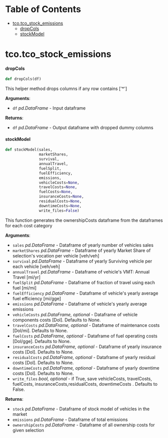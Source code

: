 # Table of Contents

* [tco.tco\_stock\_emissions](#tco.tco_stock_emissions)
  * [dropCols](#tco.tco_stock_emissions.dropCols)
  * [stockModel](#tco.tco_stock_emissions.stockModel)

<a id="tco.tco_stock_emissions"></a>

# tco.tco\_stock\_emissions

<a id="tco.tco_stock_emissions.dropCols"></a>

#### dropCols

```python
def dropCols(df)
```

This helper method drops columns if any row contains ['*']

**Arguments**:

- `df` _pd.DataFrame_ - Input dataframe
  

**Returns**:

- `df` _pd.DataFrame_ - Output dataframe with dropped dummy columns

<a id="tco.tco_stock_emissions.stockModel"></a>

#### stockModel

```python
def stockModel(sales,
               marketShares,
               survival,
               annualTravel,
               fuelSplit,
               fuelEfficiency,
               emissions,
               vehicleCosts=None,
               travelCosts=None,
               fuelCosts=None,
               insuranceCosts=None,
               residualCosts=None,
               downtimeCosts=None,
               write_files=False)
```

This function generates the ownershipCosts dataframe from the dataframes for each cost category

**Arguments**:

- `sales` _pd.DataFrame_ - Dataframe of yearly number of vehicles sales
- `marketShares` _pd.DataFrame_ - Dataframe of yearly Market Share of selection's vocation per vehicle [veh/veh]
- `survival` _pd.DataFrame_ - Dataframe of yearly Surviving vehicle per each vehicle [veh/veh]
- `annualTravel` _pd.DataFrame_ - Dataframe of vehicle's VMT: Annual Travel [mi/yr]
- `fuelSplit` _pd.DataFrame_ - Dataframe of fraction of travel using each fuel [mi/mi]
- `fuelEfficiency` _pd.DataFrame_ - Dataframe of vehicle's yearly average fuel efficiency [mi/gge]
- `emissions` _pd.DataFrame_ - Dataframe of vehicle's yearly average emissions
- `vehicleCosts` _pd.DataFrame, optional_ - Dataframe of vehicle components costs [Dol]. Defaults to None.
- `travelCosts` _pd.DataFrame, optional_ - Dataframe of maintenance costs [Dol/mi]. Defaults to None.
- `fuelCosts` _pd.DataFrame, optional_ - Dataframe of fuel operating costs [Dol/gge]. Defaults to None.
- `insuranceCosts` _pd.DataFrame, optional_ - Dataframe of yearly insurance costs [Dol]. Defaults to None.
- `residualCosts` _pd.DataFrame, optional_ - Dataframe of yearly residual costs [Dol]. Defaults to None.
- `downtimeCosts` _pd.DataFrame, optional_ - Dataframe of yearly downtime costs [Dol]. Defaults to None.
- `write_files` _bool, optional_ - if True, save vehicleCosts, travelCosts, fuelCosts, insuranceCosts,residualCosts, downtimeCosts . Defaults to False.
  

**Returns**:

- `stock` _pd.DataFrame_ - Dataframe of stock model of vehicles in the market
- `emissions` _pd.DataFrame_ - Dataframe of total emissions
- `ownershipCosts` _pd.DataFrame_ - Dataframe of all ownership costs for given selection

